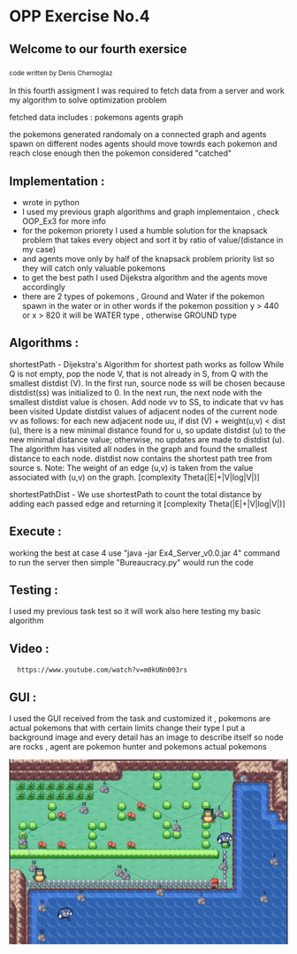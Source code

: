 # OPP Exercise No.4

## Welcome to our fourth exersice

<sub>code written by Denis Chernoglaz<sub>

In this fourth assigment I was required to fetch data from a server
and work my algorithm to solve optimization problem

fetched data includes :
  pokemons
  agents
  graph
  
the pokemons generated randomaly on a connected graph and agents spawn on different nodes
agents should move towrds each pokemon and reach close enough then the pokemon considered "catched"


## Implementation :
  - wrote in python
  - I used my previous graph algorithms and graph implementaion , check OOP_Ex3 for more info
  - for the pokemon priorety I used a humble solution for the knapsack problem that takes every object
    and sort it by ratio of value/(distance in my case)
  - and agents move only by half of the knapsack problem priority list so they will catch only valuable pokemons
  - to get the best path I used Dijekstra algorithm and the agents move accordingly
  - there are 2 types of pokemons , Ground and Water if the pokemon spawn in the water or in other words
    if the pokemon possition  y > 440 or x > 820 it will be WATER type , otherwise GROUND type
  
  
  
## Algorithms :
  shortestPath - Dijekstra's Algorithm for shortest path works as follow While Q is not empty, pop the node V, 
                 that is not already in S, from Q with the smallest distdist (V). In the first run, source node ss will be chosen because distdist(ss) 
                 was initialized to 0. In the next run, the next node with the smallest distdist value is chosen. Add node vv to SS, to indicate
                 that vv has been visited Update distdist values of adjacent nodes of the current node vv as follows: for each new adjacent node uu, 
                 if dist (V) + weight(u,v) < dist (u), there is a new minimal distance found for u, so update distdist (u) to the new minimal distance value;
                 otherwise, no updates are made to distdist (u). The algorithm has visited all nodes in the graph and found the smallest distance to each node. 
                 distdist now contains the shortest path tree from source s. Note: The weight of an edge (u,v) is taken from the value associated with (u,v) on the graph.
                 [complexity Theta(|E|+|V|log|V|)]

shortestPathDist - We use shortestPath to count the total distance by adding each passed edge and returning it [complexity Theta(|E|+|V|log|V|)]


                                                 
                                                 

## Execute :
  working the best at case 4 use  "java -jar Ex4_Server_v0.0.jar 4"  command to run the server then simple "Bureaucracy.py" would run the code

                                                 
                                                 
## Testing :
  I used my previous task test so it will work also here testing my basic algorithm

                                                 
## Video :

      https://www.youtube.com/watch?v=m0kUNn003rs
                                                 
                                                 
                                                 
## GUI :
  I used the GUI received from the task and customized it , pokemons are actual pokemons that with certain limits change their type
  I put a background image and every detail has an image to describe itself so node are rocks , agent are pokemon hunter and pokemons actual pokemons
                                                 
                                                 
  ![name-of-you-image](https://github.com/Denis-Dev-2020/OOP_Ex4/blob/main/Ex4/client_python/images/Screenshot.png)
  
                                                
